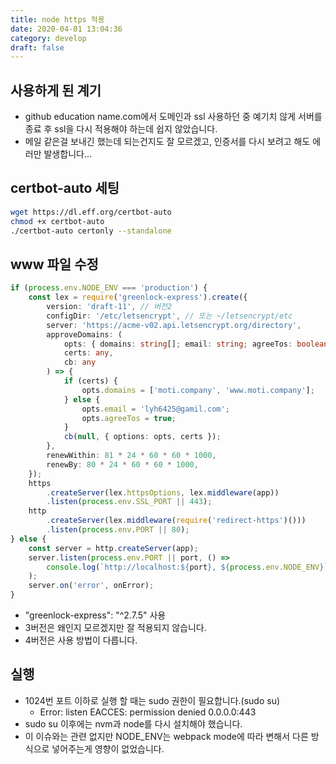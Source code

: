 ```yaml
---
title: node https 적용
date: 2020-04-01 13:04:36
category: develop
draft: false
---
```


## 사용하게 된 계기

- github education name.com에서 도메인과 ssl 사용하던 중 예기치 않게 서버를 종료 후 ssl을 다시 적용해야 하는데 쉽지 않았습니다.
- 메일 같은걸 보내긴 했는데 되는건지도 잘 모르겠고, 인증서를 다시 보려고 해도 에러만 발생합니다...

## certbot-auto 세팅

```bash
wget https://dl.eff.org/certbot-auto
chmod +x certbot-auto
./certbot-auto certonly --standalone
```

## www 파일 수정

```typescript
if (process.env.NODE_ENV === 'production') {
	const lex = require('greenlock-express').create({
		version: 'draft-11', // 버전2
		configDir: '/etc/letsencrypt', // 또는 ~/letsencrypt/etc
		server: 'https://acme-v02.api.letsencrypt.org/directory',
		approveDomains: (
			opts: { domains: string[]; email: string; agreeTos: boolean },
			certs: any,
			cb: any
		) => {
			if (certs) {
				opts.domains = ['moti.company', 'www.moti.company'];
			} else {
				opts.email = 'lyh6425@gamil.com';
				opts.agreeTos = true;
			}
			cb(null, { options: opts, certs });
		},
		renewWithin: 81 * 24 * 60 * 60 * 1000,
		renewBy: 80 * 24 * 60 * 60 * 1000,
	});
	https
		.createServer(lex.httpsOptions, lex.middleware(app))
		.listen(process.env.SSL_PORT || 443);
	http
		.createServer(lex.middleware(require('redirect-https')()))
		.listen(process.env.PORT || 80);
} else {
	const server = http.createServer(app);
	server.listen(process.env.PORT || port, () =>
		console.log(`http://localhost:${port}, ${process.env.NODE_ENV}`)
	);
	server.on('error', onError);
}
```

- "greenlock-express": "^2.7.5" 사용
- 3버전은 왜인지 모르겠지만 잘 적용되지 않습니다.
- 4버전은 사용 방법이 다릅니다.

## 실행

- 1024번 포트 이하로 실행 할 때는 sudo 권한이 필요합니다.(sudo su)
  - Error: listen EACCES: permission denied 0.0.0.0:443
- sudo su 이후에는 nvm과 node를 다시 설치해야 했습니다.
- 이 이슈와는 관련 없지만 NODE_ENV는 webpack mode에 따라 변해서 다른 방식으로 넣어주는게 영향이 없었습니다.
